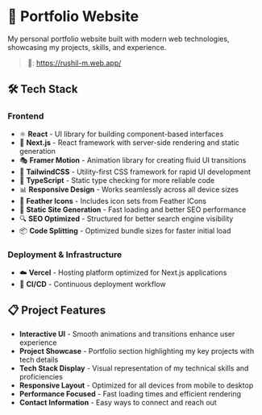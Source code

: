 # 🚀 Portfolio Website

My personal portfolio website built with modern web technologies, showcasing my projects, skills, and experience.

>🔗: https://rushil-m.web.app/

## 🛠️ Tech Stack

### Frontend
- ⚛️ **React** - UI library for building component-based interfaces
- 📱 **Next.js** - React framework with server-side rendering and static generation
- 🎭 **Framer Motion** - Animation library for creating fluid UI transitions
- 🎨 **TailwindCSS** - Utility-first CSS framework for rapid UI development
- 🧰 **TypeScript** - Static type checking for more reliable code
- 📊 **Responsive Design** - Works seamlessly across all device sizes
- 🔣 **Feather Icons** - Includes icon sets from Feather ICons
- 🚀 **Static Site Generation** - Fast loading and better SEO performance
- 🔍 **SEO Optimized** - Structured for better search engine visibility
- 📦 **Code Splitting** - Optimized bundle sizes for faster initial load

### Deployment & Infrastructure
- ☁️ **Vercel** - Hosting platform optimized for Next.js applications
- 🔄 **CI/CD** - Continuous deployment workflow

## 📋 Project Features

- **Interactive UI** - Smooth animations and transitions enhance user experience
- **Project Showcase** - Portfolio section highlighting my key projects with tech details
- **Tech Stack Display** - Visual representation of my technical skills and proficiencies
- **Responsive Layout** - Optimized for all devices from mobile to desktop
- **Performance Focused** - Fast loading times and efficient rendering
- **Contact Information** - Easy ways to connect and reach out